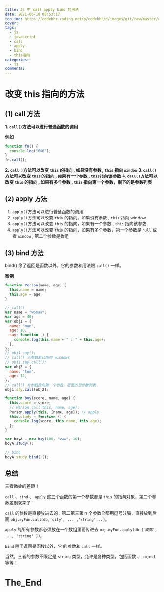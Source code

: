 ```yaml
---
title: Js 中 call apply bind 的用法
date: 2021-06-18 08:53:17
top_img: https://codehhr.coding.net/p/codehhr/d/images/git/raw/master/csslayouts/sunrise.jpg
cover:
tags:
  - js
  - javascript
  - call
  - apply
  - bind
  - this指向
categories:
  - js
comments:
---
```


# 改变 this 指向的方法

## (1) call 方法

**1. `call()`方法可以进行普通函数的调用**

**例如**

```js
function fn() {
  console.log("666");
}
fn.call();
```

**2. `call()`方法可以改变 `this` 的指向 , 如果没有参数 , `this` 指向 `window`**
**3. `call()`方法可以改变 `this` 的指向 , 如果有一个参数 , `this`指向该参数**
**4. `call()`方法可以改变 `this` 的指向 , 如果有多个参数 , `this` 指向第一个参数，剩下的是参数列表**

## (2) apply 方法

1. `apply()`方法可以进行普通函数的调用
2. `apply()`方法可以改变 `this` 的指向，如果没有参数 , `this` 指向 window
3. `apply()`方法可以改变 `this` 的指向，如果有一个参数 , `this` 指向该参数
4. `apply()`方法可以改变 `this` 的指向，如果有多个参数，第一个参数是 `null` 或者 `window` , 第二个参数是数组

## (3) bind 方法

bind() 除了返回是函数以外，它的参数和用法跟 `call()` 一样。

**案例**

```js
function Person(name, age) {
  this.name = name;
  this.age = age;
}

// call()
var name = "woman";
var age = 40;
var obj1 = {
  name: "man",
  age: 10,
  say: function () {
    console.log(this.name + " : " + this.age);
  },
};
// obj1.say();
// call() 无参数默认指向 windows
// obj1.say.call();
var obj2 = {
  name: "tom",
  age: 12,
};
// call() 有参数指向第一个参数，后面的是参数列表
obj1.say.call(obj2);

function boy(score, name, age) {
  this.score = score;
  // Person.call(this, name, age);
  Person.apply(this, [name, age]); // apply
  this.study = function () {
    console.log(score, this.name, this.age);
  };
}

var boyA = new boy(100, "www", 10);
boyA.study();

// bind
boyA.study.bind()();
```

## 总结

三者微妙的差距！

`call` 、`bind` 、 `apply` 这三个函数的第一个参数都是 `this` 的指向对象，第二个参数差别就来了：

`call` 的参数是直接放进去的，第二第三第 n 个参数全都用逗号分隔，直接放到后面 `obj.myFun.call(db,'city', ... ,'string'...` )。

`apply` 的所有参数都必须放在一个数组里面传进去 `obj.myFun.apply(db,['成都', ..., 'string' ])`。

`bind` 除了返回是函数以外，它 的参数和 `call` 一样。

当然，三者的参数不限定是 `string` 类型，允许是各种类型，包括函数 、 `object` 等等！

# The_End
